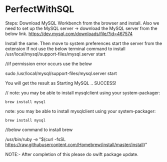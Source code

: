 # PerfectWithSQL

Steps:
Download MySQL Workbench from the browser and install.
Also we need to set up the MySQL server -> download the MySQL server from the below link.
https://dev.mysql.com/downloads/file/?id=467574

Install the same. Then move to system preferences start the server from the extension
If not use the below terminal command to install
/usr/local/mysql/support-files/mysql.server start

//if permission error occurs use the below 

sudo /usr/local/mysql/support-files/mysql.server start

You will get the result as 
Starting MySQL
.. SUCCESS!


//
note: you may be able to install mysqlclient using your system-packager:

    brew install mysql

note: you may be able to install mysqlclient using your system-packager:

    brew install mysql


//below command to install brew

/usr/bin/ruby -e "$(curl -fsSL https://raw.githubusercontent.com/Homebrew/install/master/install)"

NOTE:-
After completion of this please do 
swift package update.
